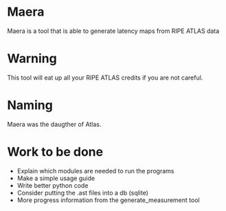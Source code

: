 # Maera
Maera is a tool that is able to generate latency maps from RIPE ATLAS data

# Warning
This tool will eat up all your RIPE ATLAS credits if you are not careful.

# Naming
Maera was the daugther of Atlas.

# Work to be done
  * Explain which modules are needed to run the programs
  * Make a simple usage guide
  * Write better python code
  * Consider putting the .ast files into a db (sqlite)
  * More progress information from the generate_measurement tool
